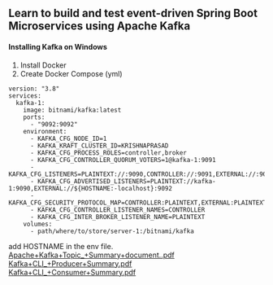 ## Learn to build and test event-driven Spring Boot Microservices using Apache Kafka

#### Installing Kafka on Windows
1. Install Docker
2. Create Docker Compose (yml)
```
version: "3.8"
services:
  kafka-1:
    image: bitnami/kafka:latest
    ports:
      - "9092:9092"
    environment:
      - KAFKA_CFG_NODE_ID=1
      - KAFKA_KRAFT_CLUSTER_ID=KRISHNAPRASAD
      - KAFKA_CFG_PROCESS_ROLES=controller,broker
      - KAFKA_CFG_CONTROLLER_QUORUM_VOTERS=1@kafka-1:9091
      - KAFKA_CFG_LISTENERS=PLAINTEXT://:9090,CONTROLLER://:9091,EXTERNAL://:9092
      - KAFKA_CFG_ADVERTISED_LISTENERS=PLAINTEXT://kafka-1:9090,EXTERNAL://${HOSTNAME:-localhost}:9092
      - KAFKA_CFG_SECURITY_PROTOCOL_MAP=CONTROLLER:PLAINTEXT,EXTERNAL:PLAINTEXT,PLAINTEXT:PLAINTEXT
      - KAFKA_CFG_CONTROLLER_LISTENER_NAMES=CONTROLLER
      - KAFKA_CFG_INTER_BROKER_LISTENER_NAME=PLAINTEXT
    volumes:
      - path/where/to/store/server-1:/bitnami/kafka
```
add HOSTNAME  in the env file. 
<br>
[Apache+Kafka+Topic_+Summary+document..pdf](https://github.com/user-attachments/files/18006724/Apache%2BKafka%2BTopic_%2BSummary%2Bdocument.pdf)
<br>
[Kafka+CLI_+Producer+Summary.pdf](https://github.com/user-attachments/files/18006731/Kafka%2BCLI_%2BProducer%2BSummary.pdf)
<br>
[Kafka+CLI_+Consumer+Summary.pdf](https://github.com/user-attachments/files/18006730/Kafka%2BCLI_%2BConsumer%2BSummary.pdf)
<br>

